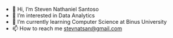 - 👋 Hi, I’m Steven Nathaniel Santoso
- 👀 I’m interested in Data Analytics
- 🌱 I’m currently learning Computer Science at Binus University
- 📫 How to reach me stevnatsan@gmail.com

<!---
Stevnatsan/Stevnatsan is a ✨ special ✨ repository because its `README.md` (this file) appears on your GitHub profile.
You can click the Preview link to take a look at your changes.
--->
